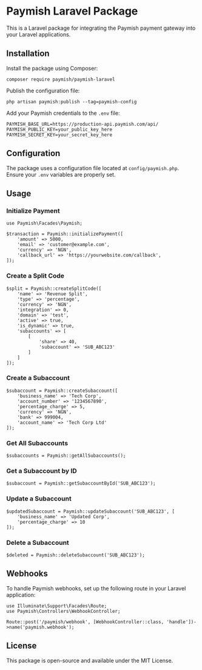 # Paymish Laravel Package

This is a Laravel package for integrating the Paymish payment gateway into your Laravel applications.

## Installation

Install the package using Composer:

```
composer require paymish/paymish-laravel
```

Publish the configuration file:

```
php artisan paymish:publish --tag=paymish-config
```

Add your Paymish credentials to the `.env` file:

```
PAYMISH_BASE_URL=https://production-api.paymish.com/api/
PAYMISH_PUBLIC_KEY=your_public_key_here
PAYMISH_SECRET_KEY=your_secret_key_here
```

## Configuration

The package uses a configuration file located at `config/paymish.php`. Ensure your `.env` variables are properly set.

## Usage

### Initialize Payment

```
use Paymish\Facades\Paymish;

$transaction = Paymish::initializePayment([
    'amount' => 5000,
    'email' => 'customer@example.com',
    'currency' => 'NGN',
    'callback_url' => 'https://yourwebsite.com/callback',
]);
```

### Create a Split Code

```
$split = Paymish::createSplitCode([
    'name' => 'Revenue Split',
    'type' => 'percentage',
    'currency' => 'NGN',
    'integration' => 0,
    'domain' => 'test',
    'active' => true,
    'is_dynamic' => true,
    'subaccounts' => [
        [
            'share' => 40,
            'subaccount' => 'SUB_ABC123'
        ]
    ]
]);
```

### Create a Subaccount

```
$subaccount = Paymish::createSubaccount([
    'business_name' => 'Tech Corp',
    'account_number' => '1234567890',
    'percentage_charge' => 5,
    'currency' => 'NGN',
    'bank' => 999004,
    'account_name' => 'Tech Corp Ltd'
]);
```

### Get All Subaccounts

```
$subaccounts = Paymish::getAllSubaccounts();
```

### Get a Subaccount by ID

```
$subaccount = Paymish::getSubaccountById('SUB_ABC123');
```

### Update a Subaccount

```
$updatedSubaccount = Paymish::updateSubaccount('SUB_ABC123', [
    'business_name' => 'Updated Corp',
    'percentage_charge' => 10
]);
```

### Delete a Subaccount

```
$deleted = Paymish::deleteSubaccount('SUB_ABC123');
```

## Webhooks

To handle Paymish webhooks, set up the following route in your Laravel application:

```
use Illuminate\Support\Facades\Route;
use Paymish\Controllers\WebhookController;

Route::post('/paymish/webhook', [WebhookController::class, 'handle'])->name('paymish.webhook');
```

## License

This package is open-source and available under the MIT License.
